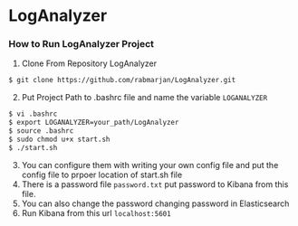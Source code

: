 # LogAnalyzer

### How to Run LogAnalyzer Project

1. Clone From Repository LogAnalyzer
```bash
$ git clone https://github.com/rabmarjan/LogAnalyzer.git
```
2. Put Project Path to .bashrc file and name the variable ``LOGANALYZER``
```bash
$ vi .bashrc
$ export LOGANALYZER=your_path/LogAnalyzer
$ source .bashrc
$ sudo chmod u+x start.sh
$ ./start.sh
```
3. You can configure them with writing your own config file and put the config file to prpoer location of start.sh file
4. There is a password file `password.txt` put password to Kibana from this file.
5. You can also change the password changing password in Elasticsearch
6. Run Kibana from this url `localhost:5601`
